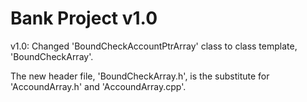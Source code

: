 # Bank Project v1.0

v1.0: Changed 'BoundCheckAccountPtrArray' class to class template, 'BoundCheckArray'.

The new header file, 'BoundCheckArray.h', is the substitute for 'AccoundArray.h' and 'AccoundArray.cpp'.
